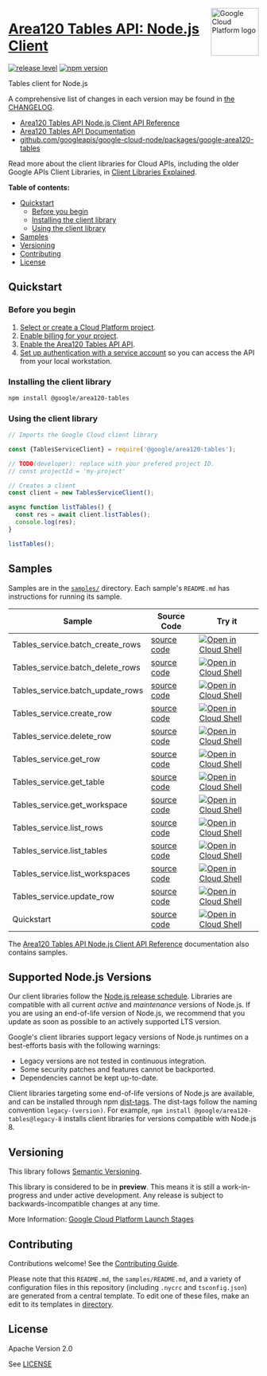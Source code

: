 [//]: # "This README.md file is auto-generated, all changes to this file will be lost."
[//]: # "To regenerate it, use `python -m synthtool`."
<img src="https://avatars2.githubusercontent.com/u/2810941?v=3&s=96" alt="Google Cloud Platform logo" title="Google Cloud Platform" align="right" height="96" width="96"/>

# [Area120 Tables API: Node.js Client](https://github.com/googleapis/google-cloud-node/tree/main/packages/google-area120-tables)

[![release level](https://img.shields.io/badge/release%20level-preview-yellow.svg?style=flat)](https://cloud.google.com/terms/launch-stages)
[![npm version](https://img.shields.io/npm/v/@google/area120-tables.svg)](https://www.npmjs.org/package/@google/area120-tables)




Tables client for Node.js


A comprehensive list of changes in each version may be found in
[the CHANGELOG](https://github.com/googleapis/google-cloud-node/tree/main/packages/google-area120-tables/CHANGELOG.md).

* [Area120 Tables API Node.js Client API Reference][client-docs]
* [Area120 Tables API Documentation][product-docs]
* [github.com/googleapis/google-cloud-node/packages/google-area120-tables](https://github.com/googleapis/google-cloud-node/tree/main/packages/google-area120-tables)

Read more about the client libraries for Cloud APIs, including the older
Google APIs Client Libraries, in [Client Libraries Explained][explained].

[explained]: https://cloud.google.com/apis/docs/client-libraries-explained

**Table of contents:**


* [Quickstart](#quickstart)
  * [Before you begin](#before-you-begin)
  * [Installing the client library](#installing-the-client-library)
  * [Using the client library](#using-the-client-library)
* [Samples](#samples)
* [Versioning](#versioning)
* [Contributing](#contributing)
* [License](#license)

## Quickstart

### Before you begin

1.  [Select or create a Cloud Platform project][projects].
1.  [Enable billing for your project][billing].
1.  [Enable the Area120 Tables API API][enable_api].
1.  [Set up authentication with a service account][auth] so you can access the
    API from your local workstation.

### Installing the client library

```bash
npm install @google/area120-tables
```


### Using the client library

```javascript
// Imports the Google Cloud client library

const {TablesServiceClient} = require('@google/area120-tables');

// TODO(developer): replace with your prefered project ID.
// const projectId = 'my-project'

// Creates a client
const client = new TablesServiceClient();

async function listTables() {
  const res = await client.listTables();
  console.log(res);
}

listTables();

```



## Samples

Samples are in the [`samples/`](https://github.com/googleapis/google-cloud-node/tree/main/packages/google-area120-tables/samples) directory. Each sample's `README.md` has instructions for running its sample.

| Sample                      | Source Code                       | Try it |
| --------------------------- | --------------------------------- | ------ |
| Tables_service.batch_create_rows | [source code](https://github.com/googleapis/google-cloud-node/blob/master/packages/google-area120-tables/samples/generated/v1alpha1/tables_service.batch_create_rows.js) | [![Open in Cloud Shell][shell_img]](https://console.cloud.google.com/cloudshell/open?git_repo=https://github.com/googleapis/google-cloud-node&page=editor&open_in_editor=packages/google-area120-tables/samples/generated/v1alpha1/tables_service.batch_create_rows.js,packages/google-area120-tables/samples/README.md) |
| Tables_service.batch_delete_rows | [source code](https://github.com/googleapis/google-cloud-node/blob/master/packages/google-area120-tables/samples/generated/v1alpha1/tables_service.batch_delete_rows.js) | [![Open in Cloud Shell][shell_img]](https://console.cloud.google.com/cloudshell/open?git_repo=https://github.com/googleapis/google-cloud-node&page=editor&open_in_editor=packages/google-area120-tables/samples/generated/v1alpha1/tables_service.batch_delete_rows.js,packages/google-area120-tables/samples/README.md) |
| Tables_service.batch_update_rows | [source code](https://github.com/googleapis/google-cloud-node/blob/master/packages/google-area120-tables/samples/generated/v1alpha1/tables_service.batch_update_rows.js) | [![Open in Cloud Shell][shell_img]](https://console.cloud.google.com/cloudshell/open?git_repo=https://github.com/googleapis/google-cloud-node&page=editor&open_in_editor=packages/google-area120-tables/samples/generated/v1alpha1/tables_service.batch_update_rows.js,packages/google-area120-tables/samples/README.md) |
| Tables_service.create_row | [source code](https://github.com/googleapis/google-cloud-node/blob/master/packages/google-area120-tables/samples/generated/v1alpha1/tables_service.create_row.js) | [![Open in Cloud Shell][shell_img]](https://console.cloud.google.com/cloudshell/open?git_repo=https://github.com/googleapis/google-cloud-node&page=editor&open_in_editor=packages/google-area120-tables/samples/generated/v1alpha1/tables_service.create_row.js,packages/google-area120-tables/samples/README.md) |
| Tables_service.delete_row | [source code](https://github.com/googleapis/google-cloud-node/blob/master/packages/google-area120-tables/samples/generated/v1alpha1/tables_service.delete_row.js) | [![Open in Cloud Shell][shell_img]](https://console.cloud.google.com/cloudshell/open?git_repo=https://github.com/googleapis/google-cloud-node&page=editor&open_in_editor=packages/google-area120-tables/samples/generated/v1alpha1/tables_service.delete_row.js,packages/google-area120-tables/samples/README.md) |
| Tables_service.get_row | [source code](https://github.com/googleapis/google-cloud-node/blob/master/packages/google-area120-tables/samples/generated/v1alpha1/tables_service.get_row.js) | [![Open in Cloud Shell][shell_img]](https://console.cloud.google.com/cloudshell/open?git_repo=https://github.com/googleapis/google-cloud-node&page=editor&open_in_editor=packages/google-area120-tables/samples/generated/v1alpha1/tables_service.get_row.js,packages/google-area120-tables/samples/README.md) |
| Tables_service.get_table | [source code](https://github.com/googleapis/google-cloud-node/blob/master/packages/google-area120-tables/samples/generated/v1alpha1/tables_service.get_table.js) | [![Open in Cloud Shell][shell_img]](https://console.cloud.google.com/cloudshell/open?git_repo=https://github.com/googleapis/google-cloud-node&page=editor&open_in_editor=packages/google-area120-tables/samples/generated/v1alpha1/tables_service.get_table.js,packages/google-area120-tables/samples/README.md) |
| Tables_service.get_workspace | [source code](https://github.com/googleapis/google-cloud-node/blob/master/packages/google-area120-tables/samples/generated/v1alpha1/tables_service.get_workspace.js) | [![Open in Cloud Shell][shell_img]](https://console.cloud.google.com/cloudshell/open?git_repo=https://github.com/googleapis/google-cloud-node&page=editor&open_in_editor=packages/google-area120-tables/samples/generated/v1alpha1/tables_service.get_workspace.js,packages/google-area120-tables/samples/README.md) |
| Tables_service.list_rows | [source code](https://github.com/googleapis/google-cloud-node/blob/master/packages/google-area120-tables/samples/generated/v1alpha1/tables_service.list_rows.js) | [![Open in Cloud Shell][shell_img]](https://console.cloud.google.com/cloudshell/open?git_repo=https://github.com/googleapis/google-cloud-node&page=editor&open_in_editor=packages/google-area120-tables/samples/generated/v1alpha1/tables_service.list_rows.js,packages/google-area120-tables/samples/README.md) |
| Tables_service.list_tables | [source code](https://github.com/googleapis/google-cloud-node/blob/master/packages/google-area120-tables/samples/generated/v1alpha1/tables_service.list_tables.js) | [![Open in Cloud Shell][shell_img]](https://console.cloud.google.com/cloudshell/open?git_repo=https://github.com/googleapis/google-cloud-node&page=editor&open_in_editor=packages/google-area120-tables/samples/generated/v1alpha1/tables_service.list_tables.js,packages/google-area120-tables/samples/README.md) |
| Tables_service.list_workspaces | [source code](https://github.com/googleapis/google-cloud-node/blob/master/packages/google-area120-tables/samples/generated/v1alpha1/tables_service.list_workspaces.js) | [![Open in Cloud Shell][shell_img]](https://console.cloud.google.com/cloudshell/open?git_repo=https://github.com/googleapis/google-cloud-node&page=editor&open_in_editor=packages/google-area120-tables/samples/generated/v1alpha1/tables_service.list_workspaces.js,packages/google-area120-tables/samples/README.md) |
| Tables_service.update_row | [source code](https://github.com/googleapis/google-cloud-node/blob/master/packages/google-area120-tables/samples/generated/v1alpha1/tables_service.update_row.js) | [![Open in Cloud Shell][shell_img]](https://console.cloud.google.com/cloudshell/open?git_repo=https://github.com/googleapis/google-cloud-node&page=editor&open_in_editor=packages/google-area120-tables/samples/generated/v1alpha1/tables_service.update_row.js,packages/google-area120-tables/samples/README.md) |
| Quickstart | [source code](https://github.com/googleapis/google-cloud-node/blob/master/packages/google-area120-tables/samples/quickstart.js) | [![Open in Cloud Shell][shell_img]](https://console.cloud.google.com/cloudshell/open?git_repo=https://github.com/googleapis/google-cloud-node&page=editor&open_in_editor=packages/google-area120-tables/samples/quickstart.js,packages/google-area120-tables/samples/README.md) |



The [Area120 Tables API Node.js Client API Reference][client-docs] documentation
also contains samples.

## Supported Node.js Versions

Our client libraries follow the [Node.js release schedule](https://nodejs.org/en/about/releases/).
Libraries are compatible with all current _active_ and _maintenance_ versions of
Node.js.
If you are using an end-of-life version of Node.js, we recommend that you update
as soon as possible to an actively supported LTS version.

Google's client libraries support legacy versions of Node.js runtimes on a
best-efforts basis with the following warnings:

* Legacy versions are not tested in continuous integration.
* Some security patches and features cannot be backported.
* Dependencies cannot be kept up-to-date.

Client libraries targeting some end-of-life versions of Node.js are available, and
can be installed through npm [dist-tags](https://docs.npmjs.com/cli/dist-tag).
The dist-tags follow the naming convention `legacy-(version)`.
For example, `npm install @google/area120-tables@legacy-8` installs client libraries
for versions compatible with Node.js 8.

## Versioning

This library follows [Semantic Versioning](http://semver.org/).







This library is considered to be in **preview**. This means it is still a
work-in-progress and under active development. Any release is subject to
backwards-incompatible changes at any time.


More Information: [Google Cloud Platform Launch Stages][launch_stages]

[launch_stages]: https://cloud.google.com/terms/launch-stages

## Contributing

Contributions welcome! See the [Contributing Guide](https://github.com/googleapis/google-cloud-node/blob/master/CONTRIBUTING.md).

Please note that this `README.md`, the `samples/README.md`,
and a variety of configuration files in this repository (including `.nycrc` and `tsconfig.json`)
are generated from a central template. To edit one of these files, make an edit
to its templates in
[directory](https://github.com/googleapis/synthtool).

## License

Apache Version 2.0

See [LICENSE](https://github.com/googleapis/google-cloud-node/blob/master/LICENSE)

[client-docs]: https://cloud.google.com/nodejs/docs/reference/area120-tables/latest
[product-docs]: https://area120.google.com/
[shell_img]: https://gstatic.com/cloudssh/images/open-btn.png
[projects]: https://console.cloud.google.com/project
[billing]: https://support.google.com/cloud/answer/6293499#enable-billing
[enable_api]: https://console.cloud.google.com/flows/enableapi?apiid=area120tables.googleapis.com
[auth]: https://cloud.google.com/docs/authentication/getting-started
